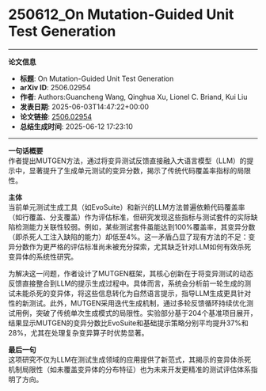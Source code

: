 # 250612_On Mutation-Guided Unit Test Generation

---
**论文信息**

- **标题**: On Mutation-Guided Unit Test Generation
- **arXiv ID**: 2506.02954
- **作者**: Authors:Guancheng Wang, Qinghua Xu, Lionel C. Briand, Kui Liu
- **发表日期**: 2025-06-03T14:47:22+00:00
- **论文链接**: [2506.02954](https://arxiv.org/abs/2506.02954)
- **总结生成时间**: 2025-06-12 17:23:10

---

**一句话概要**  
作者提出MUTGEN方法，通过将变异测试反馈直接融入大语言模型（LLM）的提示中，显著提升了生成单元测试的变异分数，揭示了传统代码覆盖率指标的局限性。

**主体**  
当前单元测试生成工具（如EvoSuite）和新兴的LLM方法普遍依赖代码覆盖率（如行覆盖、分支覆盖）作为评估标准，但研究发现这些指标与测试套件的实际缺陷检测能力关联性较弱。例如，某些测试套件虽能达到100%覆盖率，其变异分数（即杀死人工注入缺陷的能力）却低至4%。这一矛盾凸显了现有方法的不足：变异分数作为更严格的评估标准尚未被充分探索，尤其缺乏针对LLM如何有效杀死变异体的系统性研究。

为解决这一问题，作者设计了MUTGEN框架，其核心创新在于将变异测试的动态反馈直接整合到LLM的提示生成过程中。具体而言，系统会分析前一轮生成的测试未能杀死的变异体，将这些信息转化为自然语言提示，指导LLM生成更具针对性的新测试。此外，MUTGEN采用迭代生成机制，通过多轮反馈循环持续优化测试用例，突破了传统单次生成模式的局限性。实验部分基于204个基准项目展开，结果显示MUTGEN的变异分数比EvoSuite和基础提示策略分别平均提升37%和28%，尤其在处理复杂变异算子时优势显著。

**最后一句**  
这项研究不仅为LLM在测试生成领域的应用提供了新范式，其揭示的变异体杀死机制局限性（如未覆盖变异体的分布特征）也为未来开发更精准的测试评估体系指明了方向。
